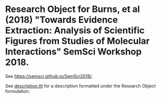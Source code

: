 # Research Object for Burns, et al (2018) "Towards Evidence Extraction: Analysis of Scientific Figures from Studies of Molecular Interactions" SemSci Workshop 2018. 

See https://semsci.github.io/SemSci2018/. 

See [description.ttl](description.ttl) for a description formatted under the Research Object formulation. 
